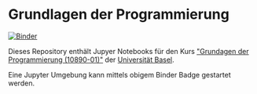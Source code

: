 # Grundlagen der Programmierung

[![Binder](https://mybinder.org/badge_logo.svg)](https://mybinder.org/v2/gh/unibas-marcelluethi/programmieren-notebooks/master)

Dieses Repository enthält Jupyer Notebooks für den Kurs ["Grundagen der Programmierung (10890-01)"](https://dmi.unibas.ch/de/studium/computer-science-informatik/lehrangebot-hs19/vorlesung-grundlagen-der-programmierung/) der [Universität Basel](https://www.unibas.ch). 

Eine Jupyter Umgebung kann mittels obigem Binder Badge gestartet werden. 
